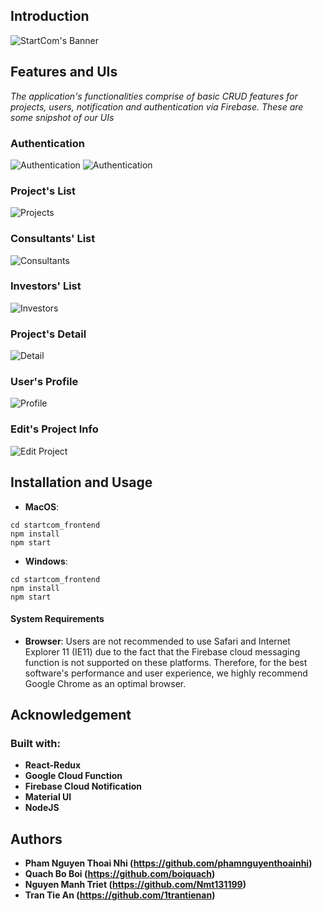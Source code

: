 ## Introduction
![StartCom's Banner](https://user-images.githubusercontent.com/37201941/85217037-6baad900-b3b6-11ea-893b-5344e5fbaeac.png)

## Features and UIs
_The application's functionalities comprise of basic CRUD features for projects, users, notification and authentication via Firebase. These are some snipshot of our UIs_
### Authentication
![Authentication](https://user-images.githubusercontent.com/37201941/85217103-423e7d00-b3b7-11ea-996b-b07de060e5c5.png)
![Authentication](https://user-images.githubusercontent.com/37201941/85217181-25567980-b3b8-11ea-85cf-7b9409b9bf83.png)

### Project's List
![Projects](https://user-images.githubusercontent.com/37201941/85217123-6f8b2b00-b3b7-11ea-905d-02089c467f24.png)

### Consultants' List
![Consultants](https://user-images.githubusercontent.com/37201941/85217179-22f41f80-b3b8-11ea-8654-5d351ff67e3e.png)

### Investors' List
![Investors](https://user-images.githubusercontent.com/37201941/85217180-24254c80-b3b8-11ea-982e-7355cb01b752.png)

### Project's Detail
![Detail](https://user-images.githubusercontent.com/37201941/85217164-f50edb00-b3b7-11ea-9b37-a237d04ca85a.png)

### User's Profile
![Profile](https://user-images.githubusercontent.com/37201941/85217167-f809cb80-b3b7-11ea-9668-b5a10c5d42a6.png)

### Edit's Project Info
![Edit Project](https://user-images.githubusercontent.com/37201941/85217277-2936cb80-b3b9-11ea-9e90-e3d339a18f4e.png)


## Installation and Usage
* __MacOS__: 
```
cd startcom_frontend
npm install
npm start
```

* __Windows__: 
```
cd startcom_frontend
npm install
npm start
```

#### System Requirements
* __Browser__: Users are not recommended to use Safari and Internet Explorer 11 (IE11) due to the fact that the Firebase cloud messaging function is not supported on these platforms. Therefore, for the best software's performance and user experience, we highly recommend Google Chrome as an optimal browser.


## Acknowledgement
### Built with:
* __React-Redux__
* __Google Cloud Function__
* __Firebase Cloud Notification__
* __Material UI__
* __NodeJS__

## Authors
* __Pham Nguyen Thoai Nhi (https://github.com/phamnguyenthoainhi)__
* __Quach Bo Boi (https://github.com/boiquach)__
* __Nguyen Manh Triet (https://github.com/Nmt131199)__
* __Tran Tie An (https://github.com/1trantienan)__



